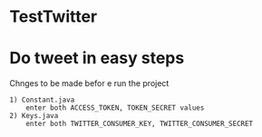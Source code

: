 TestTwitter
===========

Do tweet in easy steps
======================

Chnges to be made befor e run the project

	1) Constant.java
		enter both ACCESS_TOKEN, TOKEN_SECRET values
	2) Keys.java
		enter both TWITTER_CONSUMER_KEY, TWITTER_CONSUMER_SECRET